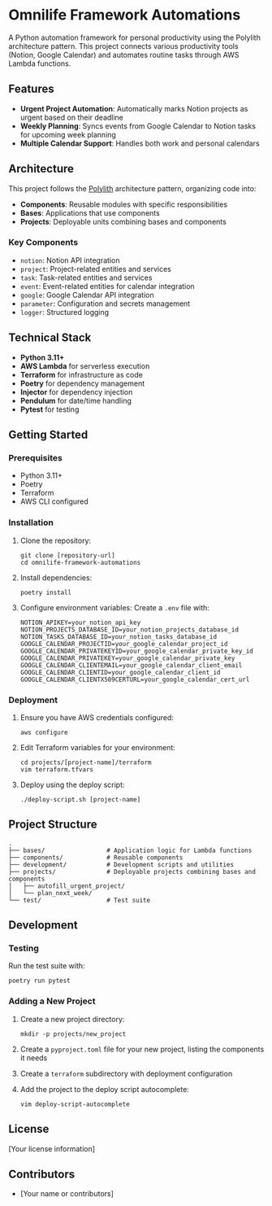 # Omnilife Framework Automations

A Python automation framework for personal productivity using the Polylith architecture pattern. This project connects various productivity tools (Notion, Google Calendar) and automates routine tasks through AWS Lambda functions.

## Features

- **Urgent Project Automation**: Automatically marks Notion projects as urgent based on their deadline
- **Weekly Planning**: Syncs events from Google Calendar to Notion tasks for upcoming week planning
- **Multiple Calendar Support**: Handles both work and personal calendars

## Architecture

This project follows the [Polylith](https://polylith.gitbook.io/polylith) architecture pattern, organizing code into:

- **Components**: Reusable modules with specific responsibilities
- **Bases**: Applications that use components
- **Projects**: Deployable units combining bases and components

### Key Components

- `notion`: Notion API integration
- `project`: Project-related entities and services
- `task`: Task-related entities and services
- `event`: Event-related entities for calendar integration
- `google`: Google Calendar API integration
- `parameter`: Configuration and secrets management
- `logger`: Structured logging

## Technical Stack

- **Python 3.11+**
- **AWS Lambda** for serverless execution
- **Terraform** for infrastructure as code
- **Poetry** for dependency management
- **Injector** for dependency injection
- **Pendulum** for date/time handling
- **Pytest** for testing

## Getting Started

### Prerequisites

- Python 3.11+
- Poetry
- Terraform
- AWS CLI configured

### Installation

1. Clone the repository:
   ```
   git clone [repository-url]
   cd omnilife-framework-automations
   ```

2. Install dependencies:
   ```
   poetry install
   ```

3. Configure environment variables:
   Create a `.env` file with:
   ```
   NOTION_APIKEY=your_notion_api_key
   NOTION_PROJECTS_DATABASE_ID=your_notion_projects_database_id
   NOTION_TASKS_DATABASE_ID=your_notion_tasks_database_id
   GOOGLE_CALENDAR_PROJECTID=your_google_calendar_project_id
   GOOGLE_CALENDAR_PRIVATEKEYID=your_google_calendar_private_key_id
   GOOGLE_CALENDAR_PRIVATEKEY=your_google_calendar_private_key
   GOOGLE_CALENDAR_CLIENTEMAIL=your_google_calendar_client_email
   GOOGLE_CALENDAR_CLIENTID=your_google_calendar_client_id
   GOOGLE_CALENDAR_CLIENTX509CERTURL=your_google_calendar_cert_url
   ```

### Deployment

1. Ensure you have AWS credentials configured:
   ```
   aws configure
   ```

2. Edit Terraform variables for your environment:
   ```
   cd projects/[project-name]/terraform
   vim terraform.tfvars
   ```

3. Deploy using the deploy script:
   ```
   ./deploy-script.sh [project-name]
   ```

## Project Structure

```
.
├── bases/                 # Application logic for Lambda functions
├── components/            # Reusable components
├── development/           # Development scripts and utilities
├── projects/              # Deployable projects combining bases and components  
│   ├── autofill_urgent_project/
│   └── plan_next_week/
└── test/                  # Test suite
```

## Development

### Testing

Run the test suite with:

```
poetry run pytest
```

### Adding a New Project

1. Create a new project directory:
   ```
   mkdir -p projects/new_project
   ```

2. Create a `pyproject.toml` file for your new project, listing the components it needs

3. Create a `terraform` subdirectory with deployment configuration

4. Add the project to the deploy script autocomplete:
   ```
   vim deploy-script-autocomplete
   ```

## License

[Your license information]

## Contributors

- [Your name or contributors]

